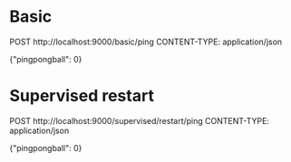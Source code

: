 # Basic
POST http://localhost:9000/basic/ping
CONTENT-TYPE: application/json

{"pingpongball": 0}

# Supervised restart
POST http://localhost:9000/supervised/restart/ping
CONTENT-TYPE: application/json

{"pingpongball": 0}

